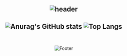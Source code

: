 <div align="center">

![header](https://capsule-render.vercel.app/api?type=waving&color=gradient&height=200&section=header&text=SuJin%20Oh&fontSize=70)
  <br>
  ---
![Anurag's GitHub stats](https://github-readme-stats.vercel.app/api?username=osjkate&show_icons=true&theme=tokyonight)
![Top Langs](https://github-readme-stats.vercel.app/api/top-langs/?username=osjkate&layout=&theme=tokyonight)
  ---
  <br>
  
![Footer](https://capsule-render.vercel.app/api?type=waving&color=gradient&height=200&section=footer)
</div>
<!--
**osjkate/osjkate** is a ✨ _special_ ✨ repository because its `README.md` (this file) appears on your GitHub profile.

Here are some ideas to get you started:

- 🔭 I’m currently working on ...
- 🌱 I’m currently learning ...
- 👯 I’m looking to collaborate on ...
- 🤔 I’m looking for help with ...
- 💬 Ask me about ...
- 📫 How to reach me: ...
- 😄 Pronouns: ...
- ⚡ Fun fact: ...
-->
